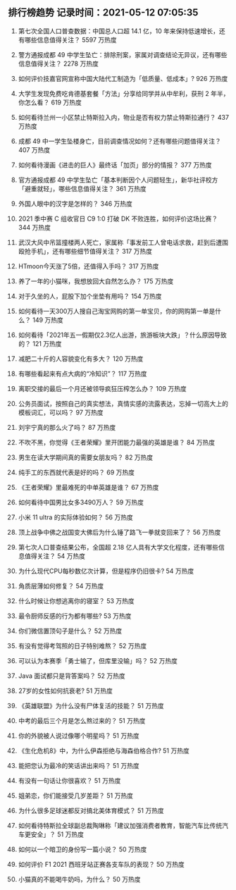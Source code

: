 
## 排行榜趋势 记录时间：2021-05-12 07:05:35
  
  1. 第七次全国人口普查数据：中国总人口超 14.1 亿，10 年来保持低速增长，还有哪些信息值得关注？ 5597 万热度
    
  2. 警方通报成都 49 中学生坠亡：排除刑案，家属对调查结论无异议，还有哪些信息值得关注？ 2278 万热度
    
  3. 如何评价技嘉官网宣称中国大陆代工制造为「低质量、低成本」? 926 万热度
    
  4. 大学生发现免费吃肯德基套餐「方法」分享给同学并从中牟利，获刑 2 年半，你怎么看？ 619 万热度
    
  5. 如何看待兰州一小区禁止特斯拉入内，物业是否有权力禁止特斯拉通行？ 437 万热度
    
  6. 成都 49 中一学生坠楼身亡，目前调查情况如何？还有哪些问题值得关注？ 407 万热度
    
  7. 如何看待漫画《进击的巨人》最终话「加页」部分的情报？ 377 万热度
    
  8. 官方通报成都 49 中学生坠亡「基本判断因个人问题轻生」，新华社评校方「避重就轻」，哪些信息值得关注？ 361 万热度
    
  9. 外国人眼中的汉字是怎样的？ 346 万热度
    
  10. 2021 季中赛 C 组收官日 C9 1:0 打破 DK 不败连胜，如何评价这场比赛？ 344 万热度
    
  11. 武汉大风中吊篮撞楼两人死亡，家属称「事发前工人曾电话求救，赶到后遭围殴抢手机」，还有哪些细节值得关注？ 317 万热度
    
  12. HTmoon今天涨了5倍，还值得入手吗？ 317 万热度
    
  13. 养了一年的小猫咪，我想放回大自然怎么办？ 175 万热度
    
  14. 对于久坐的人，屁股下加个坐垫有用吗？ 154 万热度
    
  15. 如何看待一天300万人搜自己淘宝网购的第一单宝贝，你的网购第一单是什么？ 149 万热度
    
  16. 如何看待「2021年五一假期仅2.3亿人出游，旅游板块大跌」？什么原因导致的？ 121 万热度
    
  17. 减肥二十斤的人容貌变化有多大？ 120 万热度
    
  18. 有哪些看起来有点大病的“冷知识”？ 117 万热度
    
  19. 离职交接的最后一个月还被领导疯狂压榨怎么办？ 109 万热度
    
  20. 公务员面试，按照自己的真实想法，真情实感的流露表达，忘掉一切高大上的模板词汇，可以吗？ 97 万热度
    
  21. 刘宇宁真的那么火了吗？ 87 万热度
    
  22. 不吹不黑，你觉得《王者荣耀》里开团能力最强的英雄是谁？ 84 万热度
    
  23. 男生在读大学期间真的需要女朋友吗？ 82 万热度
    
  24. 纯手工的东西就代表是好的吗？ 69 万热度
    
  25. 《王者荣耀》里最难死的中单英雄是谁？ 67 万热度
    
  26. 如何看待中国男比女多3490万人？ 59 万热度
    
  27. 小米 11 ultra 的实际体验如何？ 56 万热度
    
  28. 顶上战争中佛之战国变大佛后为什么锤了路飞一拳就变回来了？ 56 万热度
    
  29. 第七次人口普查结果公布，全国超 2.18 亿人具有大学文化程度，还有哪些信息值得关注？ 54 万热度
    
  30. 为什么现代CPU每秒数亿次计算，但是程序仍旧很卡? 54 万热度
    
  31. 角质层薄如何修复？ 54 万热度
    
  32. 什么时候让你想逃离你的寝室？ 53 万热度
    
  33. 最令厨师反感的行为都有哪些? 53 万热度
    
  34. 你们微信置顶句子是什么？ 52 万热度
    
  35. 有没有觉得考驾照的日子特别难熬？ 52 万热度
    
  36. 可以认为本赛季「勇士输了，但库里没输」吗？ 52 万热度
    
  37. Java 面试都只是背答案吗？ 52 万热度
    
  38. 27岁的女性如何抗衰老? 51 万热度
    
  39. 《英雄联盟》为什么没有尸体复活的技能？ 51 万热度
    
  40. 中考的最后三个月是怎么熬过来的？ 51 万热度
    
  41. 你的外貌被人说过像哪个明星吗？ 51 万热度
    
  42. 《生化危机8》中，为什么伊森拒绝与海森伯格合作? 51 万热度
    
  43. 能把您认为最冷的笑话讲出来吗？ 51 万热度
    
  44. 有没有一句话让你很喜欢？ 51 万热度
    
  45. 姐弟恋，你们能接受几岁差距？ 51 万热度
    
  46. 为什么很多足球迷都反对搞北美体育模式？ 51 万热度
    
  47. 如何看待特斯拉全球副总裁陶琳称「建议加强消费者教育，智能汽车比传统汽车更安全」？ 51 万热度
    
  48. 如何以一个暗卫的身份写一篇小说？ 50 万热度
    
  49. 如何评价 F1 2021 西班牙站正赛各支车队的表现？ 50 万热度
    
  50. 小猫真的不能喝牛奶吗，为什么？ 50 万热度
    